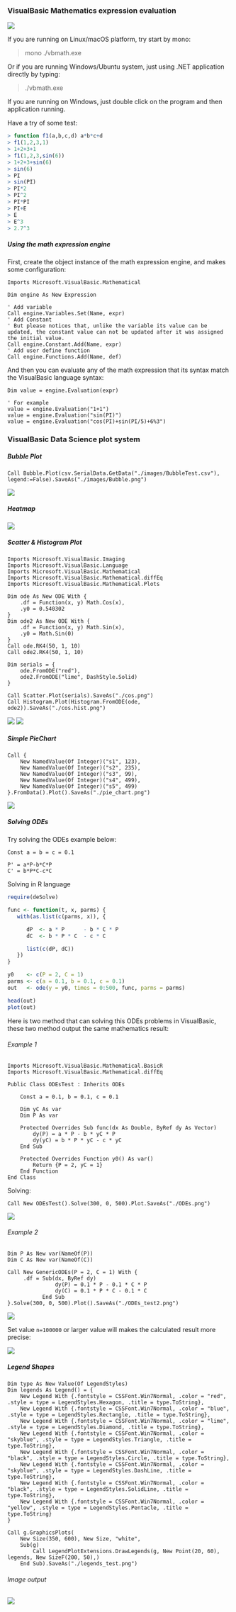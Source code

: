 ### VisualBasic Mathematics expression evaluation
![](./images/2016-05-15.png)

If you are running on Linux/macOS platform, try start by mono:

> mono ./vbmath.exe

Or if you are running Windows/Ubuntu system, just using .NET application directly by typing:

> ./vbmath.exe

If you are running on Windows, just double click on the program and then application running.

Have a try of some test:

```R
> function f1(a,b,c,d) a*b*c+d
> f1(1,2,3,1)
> 1+2+3+1
> f1(1,2,3,sin(6))
> 1+2+3+sin(6)
> sin(6)
> PI
> sin(PI)
> PI*2
> PI^2
> PI*PI
> PI+E
> E
> E^3
> 2.7^3
```

##### Using the math expression engine

First, create the object instance of the math expression engine, and makes some configuration:
```vbnet
Imports Microsoft.VisualBasic.Mathematical

Dim engine As New Expression

' Add variable
Call engine.Variables.Set(Name, expr)
' Add Constant
' But please notices that, unlike the variable its value can be updated, the constant value can not be updated after it was assigned the initial value.
Call engine.Constant.Add(Name, expr)
' Add user define function
Call engine.Functions.Add(Name, def)
```

And then you can evaluate any of the math expression that its syntax match the VisualBasic language syntax:

```vbnet
Dim value = engine.Evaluation(expr)

' For example
value = engine.Evaluation("1+1")
value = engine.Evaluation("sin(PI)")
value = engine.Evaluation("cos(PI)+sin(PI/5)+6%3")
```

### VisualBasic Data Science plot system

##### Bubble Plot

```vbnet
Call Bubble.Plot(csv.SerialData.GetData("./images/BubbleTest.csv"), legend:=False).SaveAs("./images/Bubble.png")
```

![](./images/Bubble.png)

##### Heatmap

![](./images/heatmap.png)

##### Scatter & Histogram Plot

```vbnet
Imports Microsoft.VisualBasic.Imaging
Imports Microsoft.VisualBasic.Language
Imports Microsoft.VisualBasic.Mathematical
Imports Microsoft.VisualBasic.Mathematical.diffEq
Imports Microsoft.VisualBasic.Mathematical.Plots

Dim ode As New ODE With {
    .df = Function(x, y) Math.Cos(x),
    .y0 = 0.540302
}
Dim ode2 As New ODE With {
    .df = Function(x, y) Math.Sin(x),
    .y0 = Math.Sin(0)
}
Call ode.RK4(50, 1, 10)
Call ode2.RK4(50, 1, 10)

Dim serials = {
    ode.FromODE("red"),
    ode2.FromODE("lime", DashStyle.Solid)
}

Call Scatter.Plot(serials).SaveAs("./cos.png")
Call Histogram.Plot(Histogram.FromODE(ode, ode2)).SaveAs("./cos.hist.png")
```

![](./images/cos.png)
![](./images/cos.hist.png)

##### Simple PieChart

```vbnet
Call {
    New NamedValue(Of Integer)("s1", 123),
    New NamedValue(Of Integer)("s2", 235),
    New NamedValue(Of Integer)("s3", 99),
    New NamedValue(Of Integer)("s4", 499),
    New NamedValue(Of Integer)("s5", 499)
}.FromData().Plot().SaveAs("./pie_chart.png")
```

![](./images/pie_chart.png)

##### Solving ODEs

Try solving the ODEs example below:

```
Const a = b = c = 0.1

P' = a*P-b*C*P
C' = b*P*C-c*C
```

Solving in R language

```R
require(deSolve)

func <- function(t, x, parms) {
   with(as.list(c(parms, x)), {

      dP  <- a * P      - b * C * P
      dC  <- b * P * C  - c * C

      list(c(dP, dC))
   })
}

y0    <- c(P = 2, C = 1)
parms <- c(a = 0.1, b = 0.1, c = 0.1)
out   <- ode(y = y0, times = 0:500, func, parms = parms)

head(out)
plot(out)
```

Here is two method that can solving this ODEs problems in VisualBasic, these two method output the same mathematics result:

###### Example 1

```vbnet
Imports Microsoft.VisualBasic.Mathematical.BasicR
Imports Microsoft.VisualBasic.Mathematical.diffEq

Public Class ODEsTest : Inherits ODEs

    Const a = 0.1, b = 0.1, c = 0.1

    Dim yC As var
    Dim P As var

    Protected Overrides Sub func(dx As Double, ByRef dy As Vector)
        dy(P) = a * P - b * yC * P
        dy(yC) = b * P * yC - c * yC
    End Sub

    Protected Overrides Function y0() As var()
        Return {P = 2, yC = 1}
    End Function
End Class
```

Solving:
```vbnet
Call New ODEsTest().Solve(300, 0, 500).Plot.SaveAs("./ODEs.png")
```

![](./images/ODEs.png)

###### Example 2

```vbnet
Dim P As New var(NameOf(P))
Dim C As New var(NameOf(C))

Call New GenericODEs(P = 2, C = 1) With {
     .df = Sub(dx, ByRef dy)
               dy(P) = 0.1 * P - 0.1 * C * P
               dy(C) = 0.1 * P * C - 0.1 * C
           End Sub
}.Solve(300, 0, 500).Plot().SaveAs("./ODEs_test2.png")
```

![](./images/ODEs_test2.png)

Set value ``n=100000`` or larger value will makes the calculated result more precise:

![](./images/ODEs_test3.png)

##### Legend Shapes

```vbnet
Dim type As New Value(Of LegendStyles)
Dim legends As Legend() = {
    New Legend With {.fontstyle = CSSFont.Win7Normal, .color = "red", .style = type = LegendStyles.Hexagon, .title = type.ToString},
    New Legend With {.fontstyle = CSSFont.Win7Normal, .color = "blue", .style = type = LegendStyles.Rectangle, .title = type.ToString},
    New Legend With {.fontstyle = CSSFont.Win7Normal, .color = "lime", .style = type = LegendStyles.Diamond, .title = type.ToString},
    New Legend With {.fontstyle = CSSFont.Win7Normal, .color = "skyblue", .style = type = LegendStyles.Triangle, .title = type.ToString},
    New Legend With {.fontstyle = CSSFont.Win7Normal, .color = "black", .style = type = LegendStyles.Circle, .title = type.ToString},
    New Legend With {.fontstyle = CSSFont.Win7Normal, .color = "skyblue", .style = type = LegendStyles.DashLine, .title = type.ToString},
    New Legend With {.fontstyle = CSSFont.Win7Normal, .color = "black", .style = type = LegendStyles.SolidLine, .title = type.ToString},
    New Legend With {.fontstyle = CSSFont.Win7Normal, .color = "yellow", .style = type = LegendStyles.Pentacle, .title = type.ToString}
}

Call g.GraphicsPlots(
    New Size(350, 600), New Size, "white",
    Sub(g)
        Call LegendPlotExtensions.DrawLegends(g, New Point(20, 60), legends, New SizeF(200, 50),)
    End Sub).SaveAs("./legends_test.png")
```

###### Image output

![](./images/legends_test.png)
